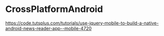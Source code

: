 # CrossPlatformAndroid

https://code.tutsplus.com/tutorials/use-jquery-mobile-to-build-a-native-android-news-reader-app--mobile-4720
